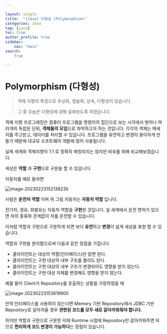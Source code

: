 ```yaml
---

layout: single
title:  "[Java] 다형성 (Polymorphism)"
categories: Java
tag: [java]
toc: true
author_profile: true   
sidebar:
    nav: "main"
search: 
    true

---
```


# Polymorphism (다형성)

>  객체 지향의 특징으로 추상화, 캡술화, 상속, 다형성이 있습니다.
>
> 그 중 오늘은 다형성에 대해 살펴보도록 하겠습니다. 

객체 지향 프로그래밍은 컴퓨터 프로그램을 명령어의 집단으로 보는 시각에서 벗어나 여러개의 독립된 단위, **객체들의 모임**으로 파악하고자 하는 것입니다. 각각의 객체는 메세지를 주고받고, 데이터를 처리할 수 있습니다. 프로그램을 유연하고 변경이 용이하게 만들기 때문에 대규모 소프트웨어 개발에 많이 사용됩니다.

실제 세계와 객체지향이 1:1 로 정확히 매칭되지는 않지만 비유를 위해 비교해보겠습니다.

세상은 **역할** 과 **구현**으로 구분을 할 수 있습니다. 

자동차를 예로 들자면 

![image-20230223152138230]({{site.url}}/images/2023-02-23-Polymorphism/image-20230223152138230.png)

사람은 **운전자 역할** 이며 위 그림 자동차는 **자동차 역할** 입니다.

전기차, 경유, 휘발유는 자동차 역할을 **구현**한 것입니다. 실 세계에서 운전 면허가 있으면 차의 종류와 관계없이 차를 운전할 수 있습니다. 

이처럼 역할과 구현으로 구분하게 되면 보다 **유연**하고 **변경**이 쉽게 세상을 표현 할 수 있습니다. 

역할과 구현을 분리함으로써 다음과 같은 장점을 가집니다.

* 클라이언트는 대상의 역할(인터페이스)만 알면 된다.
* 클라이언트는 구현 대상의 내부 구조를 몰라도 된다.
* 클라이언트는 구현 대상의 내부 구조가 변경되어도 영향을 받지 않는다.
* 클라이언트는 구현 대상 자체를 변경해도 영향을 받지 않는다.



예를 들어 Client가 Repository를 호출하는 상황을 가정하였을 때 

![image-20230223153619900]({{site.url}}/images/2023-02-23-Polymorphism/image-20230223153619900.png)

만약 인터페이스를 사용하지 않는다면 Memory 기반 Repository에서 JDBC 기반 Repository로 갈아끼울 경우 **관련된 코드를 모두 새로 갈아끼워줘야 합니다.** 

하지만 역할과 구현으로 구분한 덕에 Runtime 시점에 Repository만 갈아끼워주면 되므로 **편리하게 코드 변경이 가능하다**는 장점이 있습니다.

